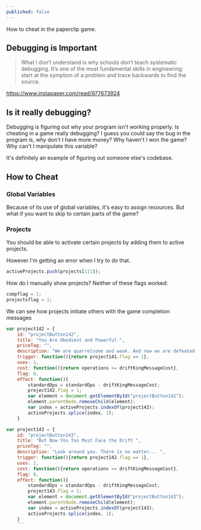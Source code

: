 ```yaml
---
published: false
---
```

How to cheat in the paperclip game.


## Debugging is Important

> What I don’t understand is why schools don’t teach systematic debugging. It’s one of the most fundamental skills in engineering: start at the symptom of a problem and trace backwards to find the source. 

https://www.instapaper.com/read/977673924


## Is it really debugging?

Debugging is figuring out why your program isn't working properly. Is cheating in a game really debugging? I guess you could say the bug in the program is, why don't I have more money? Why haven't I won the game? Why can't I manipulate this variable?

It's definitely an example of figuring out someone else's codebase.


## How to Cheat

### Global Variables

Because of its use of global variables, it's easy to assign resources. But what if you want to skip to certain parts of the game?

### Projects

You should be able to activate certain projects by adding them to active projects.

However I'm getting an error when I try to do that.


```javascript
activeProjects.push(projects[111]);
```

How do I manually show projects? Neither of these flags worked:

```javascript
compflag = 1;
projectsflag = 1;
```

We can see how projects initiate others with the game completion messages

```javascript
var project142 = {
    id: "projectButton142",
    title: "You Are Obedient and Powerful ",
    priceTag: "",
    description: "We are quarrelsome and weak. And now we are defeated... ",
    trigger: function(){return project141.flag == 1},
    uses: 1,
    cost: function(){return operations >= driftKingMessageCost},
    flag: 0,
    effect: function(){
        standardOps = standardOps - driftKingMessageCost;
        project142.flag = 1;
        var element = document.getElementById("projectButton142");
        element.parentNode.removeChild(element);
        var index = activeProjects.indexOf(project142);
        activeProjects.splice(index, 1);
    }
  ```
```javascript
var project143 = {
    id: "projectButton143",
    title: "But Now You Too Must Face the Drift ",
    priceTag: "",
    description: "Look around you. There is no matter... ",
    trigger: function(){return project142.flag == 1},
    uses: 1,
    cost: function(){return operations >= driftKingMessageCost},
    flag: 0,
    effect: function(){
        standardOps = standardOps - driftKingMessageCost;
        project143.flag = 1;
        var element = document.getElementById("projectButton143");
        element.parentNode.removeChild(element);
        var index = activeProjects.indexOf(project143);
        activeProjects.splice(index, 1);
    }
    ```




